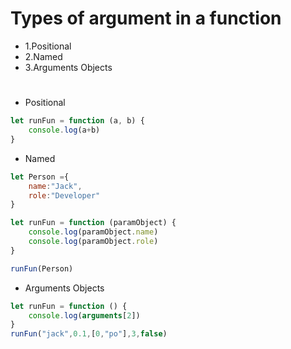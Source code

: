 # Types of argument in a function 
- 1.Positional
- 2.Named
- 3.Arguments Objects
#
- Positional
```js
let runFun = function (a, b) {
    console.log(a+b)
}
```

- Named
```js
let Person ={
    name:"Jack",
    role:"Developer"
}

let runFun = function (paramObject) {
    console.log(paramObject.name)
    console.log(paramObject.role)
}

runFun(Person)
```
- Arguments Objects
```js
let runFun = function () {
    console.log(arguments[2])
}
runFun("jack",0.1,[0,"po"],3,false)
```